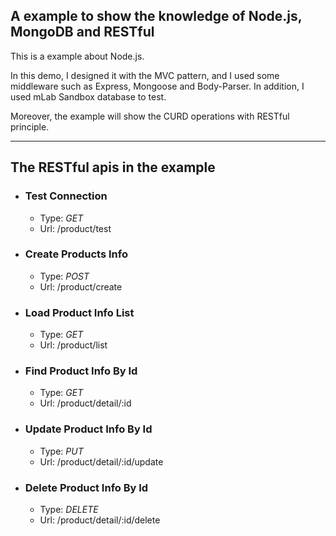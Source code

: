 ## A example to show the knowledge of Node.js, MongoDB and RESTful

This is a example about Node.js. 

In this demo, I designed it with the MVC pattern, and I used some middleware such as Express, Mongoose and Body-Parser. In addition, I used mLab Sandbox database to test.

Moreover, the example will show the CURD operations with RESTful principle. 



---



## The RESTful apis in the example

- ### Test Connection

  - Type: *GET*
  - Url: /product/test

- ### Create Products Info

  - Type: *POST*
  - Url: /product/create

- ### Load Product Info List

  - Type: *GET*
  - Url: /product/list

- ### Find Product Info By Id

  - Type: *GET*
  - Url: /product/detail/:id

- ### Update Product Info By Id

  - Type: *PUT*
  - Url: /product/detail/:id/update

- ### Delete Product Info By Id

  - Type: *DELETE*
  - Url: /product/detail/:id/delete

  